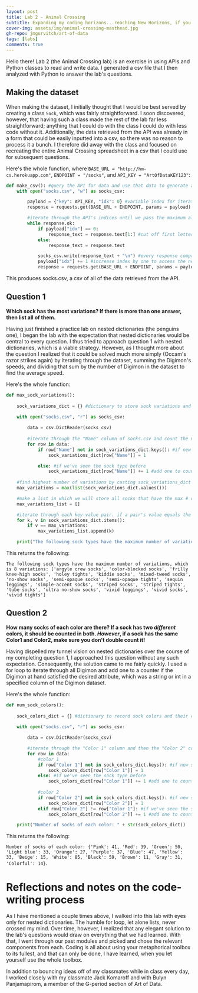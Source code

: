 ```yaml
---
layout: post
title: Lab 2 - Animal Crossing
subtitle: Expanding my coding horizons...reaching New Horizons, if you will.
cover-img: assets/img/animal-crossing-masthead.jpg
gh-repo: jmgurvitch/art-of-data
tags: [labs]
comments: true
---
```


Hello there! Lab 2 (the Animal Crossing lab) is an exercise in using APIs and Python classes to read and write data. I generated a csv file that I then analyzed with Python to answer the lab's questions.

## Making the dataset

When making the dataset, I initially thought that I would be best served by creating a class `Sock`, which was fairly straightforward. I soon discovered, however, that having such a class made the rest of the lab far less straightforward; anything that I could do with the class I could do with less code without it. Additionally, the data retrieved from the API was already in a form that could be easily inputted into a csv, so there was no reason to process it a bunch. I therefore did away with the class and focused on recreating the entire Animal Crossing spreadsheet in a csv that I could use for subsequent questions.

Here's the whole function, where `BASE_URL = "http://hm-cs.herokuapp.com"`, `ENDPOINT = "/socks"`, and `API_KEY = "ArtOfDataKEY123"`:
```py
def make_csv(): #query the API for data and use that data to generate a CSV with relevant information
    with open("socks.csv", "w") as socks_csv:

        payload = {"key": API_KEY, "idx": 0} #variable index for iteration-capable payload
        response = requests.get(BASE_URL + ENDPOINT, params = payload)

        #iterate through the API's indices until we pass the maximum allowable index, at which we will receive an error code
        while response.ok:
            if payload["idx"] == 0:
                response_text = response.text[1:] #cut off first letter from only the first row
            else:
                response_text = response.text

            socks_csv.write(response_text + "\n") #every response comprises a new row in socks_csv
            payload["idx"] += 1 #increase index by one to access the next entry in the API data
            response = requests.get(BASE_URL + ENDPOINT, params = payload) #update response

```
This produces socks.csv, a csv of all of the data retrieved from the API.

## Question 1
**Which sock has the most variations? If there is more than one answer, then list all of them.**

Having just finished a practice lab on nested dictionaries (the penguins one), I began the lab with the expectation that nested dictionaries would be central to every question. I thus tried to approach question 1 with nested dictionaries, which is a viable strategy. However, as I thought more about the question I realized that it could be solved much more simply (Occam's razor strikes again) by iterating through the dataset, summing the Digimon's speeds, and dividing that sum by the number of Digimon in the dataset to find the average speed. 

Here's the whole function:
```py
def max_sock_variations():
    
    sock_variations_dict = {} #dictionary to store sock variations and their counts

    with open("socks.csv", "r") as socks_csv:
        
        data = csv.DictReader(socks_csv)
            
        #iterate through the "Name" column of socks.csv and count the number of instances--variations--of each sock type
        for row in data:
            if row["Name"] not in sock_variations_dict.keys(): #if new sock type
                sock_variations_dict[row["Name"]] = 1

            else: #if we've seen the sock type before
                sock_variations_dict[row["Name"]] += 1 #add one to count of that sock type
    
    #find highest number of variations by casting sock_variations_dict to a list
    max_variations = max(list(sock_variations_dict.values()))

    #make a list in which we will store all socks that have the max # of variations
    max_variations_list = []

    #iterate through each key-value pair. if a pair's value equals the max # of variations, then print its corresponding key
    for k, v in sock_variations_dict.items():
        if v == max_variations:
            max_variations_list.append(k)

    print("The following sock types have the maximum number of variations, which is " + str(max_variations) + " variations: " + str(max_variations_list))
```
This returns the following: 

`The following sock types have the maximum number of variations, which is 8 variations: ['argyle crew socks', 'color-blocked socks', 'frilly knee-high socks', 'holey tights', 'kiddie socks', 'mixed-tweed socks', 'no-show socks', 'semi-opaque socks', 'semi-opaque tights', 'sequin leggings', 'simple-accent socks', 'striped socks', 'striped tights', 'tube socks', 'ultra no-show socks', 'vivid leggings', 'vivid socks', 'vivid tights']`

## Question 2
**How many socks of each color are there? If a sock has two _different_ colors, it should be counted in both. _However_, if a sock has the same Color1 and Color2, make sure you don’t double count it!**



Having dispelled my tunnel vision on nested dictionaries over the course of my completing question 1, I approached this question without any such expectation. Consequently, the solution came to me fairly quickly. I used a for loop to iterate through all Digimon and add one to a counter if the Digimon at hand satisfied the desired attribute, which was a string or int in a specified column of the Digimon dataset.

Here's the whole function:
```py
def num_sock_colors():
    
    sock_colors_dict = {} #dictionary to record sock colors and their counts
    
    with open("socks.csv", "r") as socks_csv:

        data = csv.DictReader(socks_csv)

        #iterate through the "Color 1" column and then the "Color 2" column of socks.csv and count the number of instances--variations--of each sock type
        for row in data:
            #color 1
            if row["Color 1"] not in sock_colors_dict.keys(): #if new sock color
                sock_colors_dict[row["Color 1"]] = 1
            else: #if we've seen the sock type before
                sock_colors_dict[row["Color 1"]] += 1 #add one to count of that sock type
            
            #color 2
            if row["Color 2"] not in sock_colors_dict.keys(): #if new sock color
                sock_colors_dict[row["Color 2"]] = 1
            elif row["Color 2"] != row["Color 1"]: #if we've seen the sock type before and the sock does not have the same color 1 and color 2
                sock_colors_dict[row["Color 2"]] += 1 #add one to count of that sock type

    print("Number of socks of each color: " + str(sock_colors_dict))
```
This returns the following: 

`Number of socks of each color: {'Pink': 41, 'Red': 39, 'Green': 50, 'Light blue': 33, 'Orange': 27, 'Purple': 37, 'Blue': 47, 'Yellow': 33, 'Beige': 15, 'White': 85, 'Black': 59, 'Brown': 11, 'Gray': 31, 'Colorful': 14}`.

# Reflections and notes on the code-writing process
As I have mentioned a couple times above, I walked into this lab with eyes only for nested dictionaries. The humble for loop, let alone lists, never crossed my mind. Over time, however, I realized that any elegant solution to the lab's questions would draw on everything that we had learned. With that, I went through our past modules and picked and chose the relevant components from each. Coding is all about using your metaphorical toolbox to its fullest, and that can only be done, I have learned, when you let yourself use the whole toolbox.

In addition to bouncing ideas off of my classmates while in class every day, I worked closely with my classmate Jack Komaroff and with Bulyn Panjamapirom, a member of the G-period section of Art of Data.
